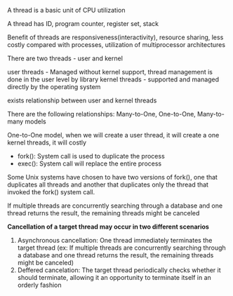 A thread is a basic unit of CPU utilization

A thread has ID, program counter, register set, stack

Benefit of threads are responsiveness(interactivity), resource sharing, less costly compared with processes, utilization of multiprocessor architectures

There are two threads - user and kernel

user threads - Managed without kernel support, thread management is done in the user level by library
kernel threads - supported and managed directly by the operating system

exists relationship between user and kernel threads

There are the following relationships: Many-to-One, One-to-One, Many-to-many models

One-to-One model, when we will create a user thread, it will create a one kernel threads, it will costly 


- fork(): System call is used to duplicate the process
- exec(): System call will replace the entire process

Some Unix systems have chosen to have two versions of fork(), one that duplicates all threads and
another that duplicates only the thread that invoked the fork() system call.

If multiple threads are concurrently searching through a database and one thread
returns the result, the remaining threads might be canceled

**Cancellation of a target thread may occur in two different scenarios**

1. Asynchronous cancellation: One thread immediately terminates the target thread (ex: If multiple threads are concurrently searching through a database and one thread returns the result, the remaining threads might be canceled)
2. Deffered cancelation: The target thread periodically checks whether it should 
    terminate, allowing it an opportunity to terminate itself in an orderly fashion